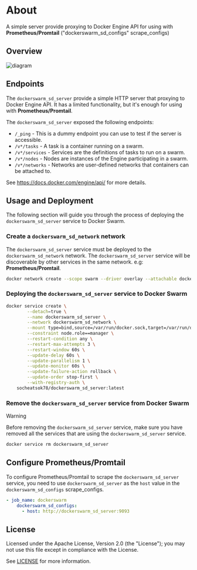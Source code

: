 # About
A simple server provide proxying to Docker Engine API for using with **Prometheus/Promtail** ("dockerswarm_sd_configs" scrape_configs)

## Overview

![diagram](https://github.com/socheatsok78/dockerswarm_sd_server/assets/4363857/babd8ddc-d2d6-45b1-8995-401ec3b7319d)

## Endpoints

The `dockerswarm_sd_server` provide a simple HTTP server that proxying to Docker Engine API. It has a limited functionality, but it's enough for using with **Prometheus/Promtail**.

The `dockerswarm_sd_server` exposed the following endpoints:

- `/_ping` - This is a dummy endpoint you can use to test if the server is accessible.
- `/v*/tasks` - A task is a container running on a swarm.
- `/v*/services` - Services are the definitions of tasks to run on a swarm.
- `/v*/nodes` - Nodes are instances of the Engine participating in a swarm.
- `/v*/networks` - Networks are user-defined networks that containers can be attached to.

See https://docs.docker.com/engine/api/ for more details.

## Usage and Deployment

The following section will guide you through the process of deploying the `dockerswarm_sd_server` service to Docker Swarm.

### Create a `dockerswarm_sd_network` network

The `dockerswarm_sd_server` service must be deployed to the `dockerswarm_sd_network` network. The `dockerswarm_sd_server` service will be discoverable by other services in the same network. e.g: **Prometheus/Promtail**.

```bash
docker network create --scope swarm --driver overlay --attachable dockerswarm_sd_network
```

### Deploying the `dockerswarm_sd_server` service to Docker Swarm

```bash
docker service create \
        --detach=true \
        --name dockerswarm_sd_server \
        --network dockerswarm_sd_network \
        --mount type=bind,source=/var/run/docker.sock,target=/var/run/docker.sock,readonly=true \
        --constraint node.role==manager \
        --restart-condition any \
        --restart-max-attempts 3 \
        --restart-window 60s \
        --update-delay 60s \
        --update-parallelism 1 \
        --update-monitor 60s \
        --update-failure-action rollback \
        --update-order stop-first \
        --with-registry-auth \
    socheatsok78/dockerswarm_sd_server:latest
```

### Remove the `dockerswarm_sd_server` service from Docker Swarm

> [!WARNING]
> Before removing the `dockerswarm_sd_server` service, make sure you have removed all the services that are using the `dockerswarm_sd_server` service.

```bash
docker service rm dockerswarm_sd_server
```

## Configure Prometheus/Promtail

To configure Prometheus/Promtail to scrape the `dockerswarm_sd_server` service, you need to use `dockerswarm_sd_server` as the `host` value in the `dockerswarm_sd_configs` scrape_configs.

```yaml
- job_name: dockerswarm
    dockerswarm_sd_configs:
      - host: http://dockerswarm_sd_server:9093
```

## License

Licensed under the Apache License, Version 2.0 (the "License"); you may not use this file except in compliance with the License.

See [LICENSE](LICENSE) for more information.
